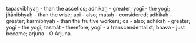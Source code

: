 tapasvibhyaḥ - than the ascetics; adhikaḥ - greater; yogī - the yogī; jñānibhyaḥ - than the wise; api - also; mataḥ - considered; adhikaḥ - greater; karmibhyaḥ - than the fruitive workers; ca - also; adhikaḥ - greater; yogī - the yogī; tasmāt - therefore; yogī - a transcendentalist; bhava - just become; arjuna - O Arjuna.